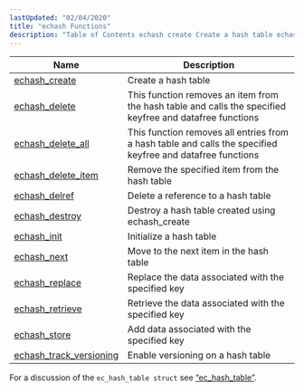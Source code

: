 ```yaml
---
lastUpdated: "02/04/2020"
title: "echash Functions"
description: "Table of Contents echash create Create a hash table echash delete This function removes an item from the hash table and calls the specified keyfree and datafree functions echash delete all This function removes all entries from a hash table and calls the specified keyfree and datafree functions echash delete..."
---
```



| Name                                                                                                          | Description                                                                                                |
|---------------------------------------------------------------------------------------------------------------|------------------------------------------------------------------------------------------------------------|
| [echash_create](/momentum/3/3-api/apis-echash-create)                     | Create a hash table                                                                                        |
| [echash_delete](/momentum/3/3-api/apis-echash-delete)                     | This function removes an item from the hash table and calls the specified keyfree and datafree functions   |
| [echash_delete_all](/momentum/3/3-api/apis-echash-delete-all)             | This function removes all entries from a hash table and calls the specified keyfree and datafree functions |
| [echash_delete_item](/momentum/3/3-api/apis-echash-delete-item)           | Remove the specified item from the hash table                                                              |
| [echash_delref](/momentum/3/3-api/apis-echash-delref)                     | Delete a reference to a hash table                                                                         |
| [echash_destroy](/momentum/3/3-api/apis-echash-destroy)                   | Destroy a hash table created using echash_create                                                           |
| [echash_init](/momentum/3/3-api/apis-echash-init)                         | Initialize a hash table                                                                                    |
| [echash_next](/momentum/3/3-api/apis-echash-next)                         | Move to the next item in the hash table                                                                    |
| [echash_replace](/momentum/3/3-api/apis-echash-replace)                   | Replace the data associated with the specified key                                                         |
| [echash_retrieve](/momentum/3/3-api/apis-echash-retrieve)                 | Retrieve the data associated with the specified key                                                        |
| [echash_store](/momentum/3/3-api/apis-echash-store)                       | Add data associated with the specified key                                                                 |
| [echash_track_versioning](/momentum/3/3-api/apis-echash-track-versioning) | Enable versioning on a hash table                                                                          |

For a discussion of the `ec_hash_table struct` see [“ec_hash_table”](/momentum/3/3-api/structs-ec-hash-table).